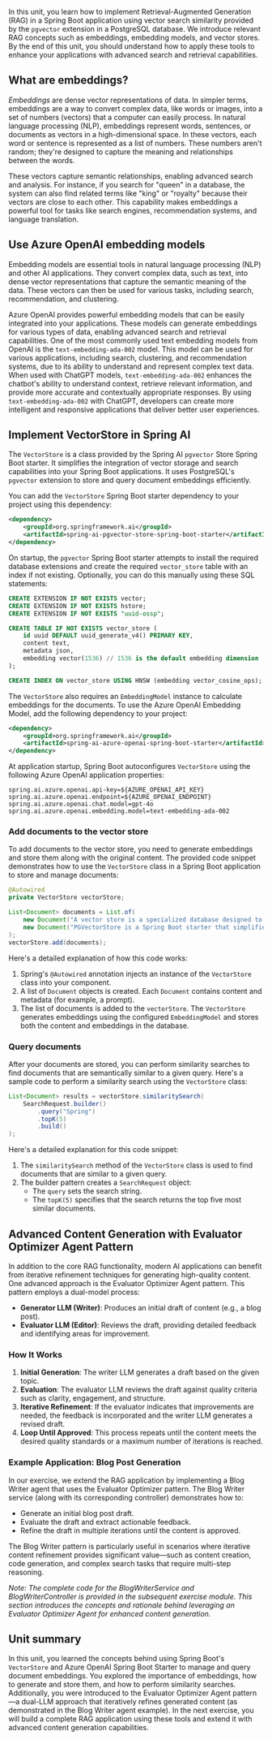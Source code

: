 In this unit, you learn how to implement Retrieval-Augmented Generation (RAG) in a Spring Boot application using vector search similarity provided by the `pgvector` extension in a PostgreSQL database. We introduce relevant RAG concepts such as embeddings, embedding models, and vector stores. By the end of this unit, you should understand how to apply these tools to enhance your applications with advanced search and retrieval capabilities.

## What are embeddings?

*Embeddings* are dense vector representations of data. In simpler terms, embeddings are a way to convert complex data, like words or images, into a set of numbers (vectors) that a computer can easily process. In natural language processing (NLP), embeddings represent words, sentences, or documents as vectors in a high-dimensional space. In these vectors, each word or sentence is represented as a list of numbers. These numbers aren't random; they're designed to capture the meaning and relationships between the words.

These vectors capture semantic relationships, enabling advanced search and analysis. For instance, if you search for "queen" in a database, the system can also find related terms like "king" or "royalty" because their vectors are close to each other. This capability makes embeddings a powerful tool for tasks like search engines, recommendation systems, and language translation.

## Use Azure OpenAI embedding models

Embedding models are essential tools in natural language processing (NLP) and other AI applications. They convert complex data, such as text, into dense vector representations that capture the semantic meaning of the data. These vectors can then be used for various tasks, including search, recommendation, and clustering.

Azure OpenAI provides powerful embedding models that can be easily integrated into your applications. These models can generate embeddings for various types of data, enabling advanced search and retrieval capabilities. One of the most commonly used text embedding models from OpenAI is the `text-embedding-ada-002` model. This model can be used for various applications, including search, clustering, and recommendation systems, due to its ability to understand and represent complex text data. When used with ChatGPT models, `text-embedding-ada-002` enhances the chatbot's ability to understand context, retrieve relevant information, and provide more accurate and contextually appropriate responses. By using `text-embedding-ada-002` with ChatGPT, developers can create more intelligent and responsive applications that deliver better user experiences.

## Implement VectorStore in Spring AI

The `VectorStore` is a class provided by the Spring AI `pgvector` Store Spring Boot starter. It simplifies the integration of vector storage and search capabilities into your Spring Boot applications. It uses PostgreSQL's `pgvector` extension to store and query document embeddings efficiently.

You can add the `VectorStore` Spring Boot starter dependency to your project using this dependency:

```xml
<dependency>
    <groupId>org.springframework.ai</groupId>
    <artifactId>spring-ai-pgvector-store-spring-boot-starter</artifactId>
</dependency>
```

On startup, the `pgvector` Spring Boot starter attempts to install the required database extensions and create the required `vector_store` table with an index if not existing. Optionally, you can do this manually using these SQL statements:

```sql
CREATE EXTENSION IF NOT EXISTS vector;
CREATE EXTENSION IF NOT EXISTS hstore;
CREATE EXTENSION IF NOT EXISTS "uuid-ossp";

CREATE TABLE IF NOT EXISTS vector_store (
    id uuid DEFAULT uuid_generate_v4() PRIMARY KEY,
    content text,
    metadata json,
    embedding vector(1536) // 1536 is the default embedding dimension
);

CREATE INDEX ON vector_store USING HNSW (embedding vector_cosine_ops);
```

The `VectorStore` also requires an `EmbeddingModel` instance to calculate embeddings for the documents. To use the Azure OpenAI Embedding Model, add the following dependency to your project:

```xml
<dependency>
    <groupId>org.springframework.ai</groupId>
    <artifactId>spring-ai-azure-openai-spring-boot-starter</artifactId>
</dependency>
```

At application startup, Spring Boot autoconfigures `VectorStore` using the following Azure OpenAI application properties:

```properties
spring.ai.azure.openai.api-key=${AZURE_OPENAI_API_KEY}
spring.ai.azure.openai.endpoint=${AZURE_OPENAI_ENDPOINT}
spring.ai.azure.openai.chat.model=gpt-4o
spring.ai.azure.openai.embedding.model=text-embedding-ada-002
```

### Add documents to the vector store

To add documents to the vector store, you need to generate embeddings and store them along with the original content. The provided code snippet demonstrates how to use the `VectorStore` class in a Spring Boot application to store and manage documents:

```java
@Autowired
private VectorStore vectorStore;

List<Document> documents = List.of(
    new Document("A vector store is a specialized database designed to store and manage high-dimensional vectors. ", Map.of("prompt", "What is Vector Store")),
    new Document("PGVectorStore is a Spring Boot starter that simplifies the integration of vector storage and search capabilities into your Spring Boot applications.", Map.of("prompt","Why Use PGVectorStore?"))
);
vectorStore.add(documents);
```

Here's a detailed explanation of how this code works:

1. Spring's `@Autowired` annotation injects an instance of the `VectorStore` class into your component.
2. A list of `Document` objects is created. Each `Document` contains content and metadata (for example, a prompt).
3. The list of documents is added to the `vectorStore`. The `VectorStore` generates embeddings using the configured `EmbeddingModel` and stores both the content and embeddings in the database.

### Query documents

After your documents are stored, you can perform similarity searches to find documents that are semantically similar to a given query. Here's a sample code to perform a similarity search using the `VectorStore` class:

```java
List<Document> results = vectorStore.similaritySearch(
    SearchRequest.builder()
        .query("Spring")
        .topK(5)
        .build()
);
```

Here's a detailed explanation for this code snippet:

1. The `similaritySearch` method of the `VectorStore` class is used to find documents that are similar to a given query.
2. The builder pattern creates a `SearchRequest` object:
    - The `query` sets the search string.
    - The `topK(5)` specifies that the search returns the top five most similar documents.

## Advanced Content Generation with Evaluator Optimizer Agent Pattern

In addition to the core RAG functionality, modern AI applications can benefit from iterative refinement techniques for generating high-quality content. One advanced approach is the Evaluator Optimizer Agent pattern. This pattern employs a dual-model process:

- **Generator LLM (Writer)**: Produces an initial draft of content (e.g., a blog post).
- **Evaluator LLM (Editor)**: Reviews the draft, providing detailed feedback and identifying areas for improvement.

### How It Works

1. **Initial Generation**: The writer LLM generates a draft based on the given topic.
2. **Evaluation**: The evaluator LLM reviews the draft against quality criteria such as clarity, engagement, and structure.
3. **Iterative Refinement**: If the evaluator indicates that improvements are needed, the feedback is incorporated and the writer LLM generates a revised draft.
4. **Loop Until Approved**: This process repeats until the content meets the desired quality standards or a maximum number of iterations is reached.

### Example Application: Blog Post Generation

In our exercise, we extend the RAG application by implementing a Blog Writer agent that uses the Evaluator Optimizer pattern. The Blog Writer service (along with its corresponding controller) demonstrates how to:
- Generate an initial blog post draft.
- Evaluate the draft and extract actionable feedback.
- Refine the draft in multiple iterations until the content is approved.

The Blog Writer pattern is particularly useful in scenarios where iterative content refinement provides significant value—such as content creation, code generation, and complex search tasks that require multi-step reasoning.

*Note: The complete code for the BlogWriterService and BlogWriterController is provided in the subsequent exercise module. This section introduces the concepts and rationale behind leveraging an Evaluator Optimizer Agent for enhanced content generation.*

## Unit summary

In this unit, you learned the concepts behind using Spring Boot's `VectorStore` and Azure OpenAI Spring Boot Starter to manage and query document embeddings. You explored the importance of embeddings, how to generate and store them, and how to perform similarity searches. Additionally, you were introduced to the Evaluator Optimizer Agent pattern—a dual-LLM approach that iteratively refines generated content (as demonstrated in the Blog Writer agent example). In the next exercise, you will build a complete RAG application using these tools and extend it with advanced content generation capabilities.